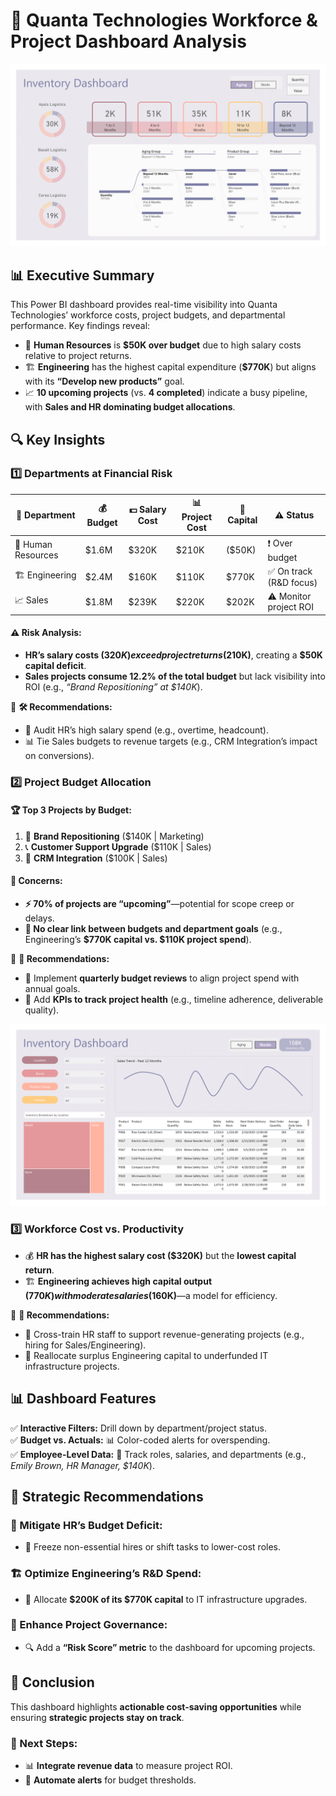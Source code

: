 # 🚀 Quanta Technologies Workforce & Project Dashboard Analysis

![Quality Shoppers Inventory Dashboard 1](quality_shoppers_dashboard_1.png)

## 📊 Executive Summary

This Power BI dashboard provides real-time visibility into Quanta Technologies’ workforce costs, project budgets, and departmental performance. Key findings reveal:

- 🛑 **Human Resources** is **$50K over budget** due to high salary costs relative to project returns.
- 🏗 **Engineering** has the highest capital expenditure (**$770K**) but aligns with its **“Develop new products”** goal.
- 📈 **10 upcoming projects** (vs. **4 completed**) indicate a busy pipeline, with **Sales and HR dominating budget allocations**.

## 🔍 Key Insights

### 1️⃣ Departments at Financial Risk

| 📌 Department     | 💰 Budget  | 💵 Salary Cost | 📊 Project Cost | 🏦 Capital  | ⚠️ Status            |
|-------------------|---------|-------------|--------------|----------|------------------|
| 🏢 Human Resources  | $1.6M   | $320K       | $210K        | ($50K)   | ❗ Over budget    |
| 🏗 Engineering      | $2.4M   | $160K       | $110K        | $770K    | ✅ On track (R&D focus) |
| 📈 Sales           | $1.8M   | $239K       | $220K        | $202K    | ⚠️ Monitor project ROI |

#### ⚠️ Risk Analysis:
- **HR’s salary costs ($320K) exceed project returns ($210K)**, creating a **$50K capital deficit**.
- **Sales projects consume 12.2% of the total budget** but lack visibility into ROI (e.g., *“Brand Repositioning” at $140K*).

🔹 **🛠 Recommendations:**
- 📌 Audit HR’s high salary spend (e.g., overtime, headcount).
- 📊 Tie Sales budgets to revenue targets (e.g., CRM Integration’s impact on conversions).

### 2️⃣ Project Budget Allocation

#### 🏆 **Top 3 Projects by Budget:**
1. 🎯 **Brand Repositioning** ($140K | Marketing)
2. 📞 **Customer Support Upgrade** ($110K | Sales)
3. 🏢 **CRM Integration** ($100K | Sales)

#### 🚨 **Concerns:**
- **⚡ 70% of projects are “upcoming”**—potential for scope creep or delays.
- **🔗 No clear link between budgets and department goals** (e.g., Engineering’s **$770K capital vs. $110K project spend**).

🔹 **📢 Recommendations:**
- 📅 Implement **quarterly budget reviews** to align project spend with annual goals.
- 📌 Add **KPIs to track project health** (e.g., timeline adherence, deliverable quality).

![Quality Shoppers Inventory Dashboard 2](quality_shoppers_dashboard_2.png)

### 3️⃣ Workforce Cost vs. Productivity

- 💰 **HR has the highest salary cost ($320K)** but the **lowest capital return**.
- 🏗 **Engineering achieves high capital output ($770K) with moderate salaries ($160K)**—a model for efficiency.

🔹 **🔄 Recommendations:**
- 🔀 Cross-train HR staff to support revenue-generating projects (e.g., hiring for Sales/Engineering).
- 🔧 Reallocate surplus Engineering capital to underfunded IT infrastructure projects.

## 📊 Dashboard Features

✅ **Interactive Filters:** Drill down by department/project status.  
✅ **Budget vs. Actuals:** 📊 Color-coded alerts for overspending.  
✅ **Employee-Level Data:** 🏢 Track roles, salaries, and departments (e.g., *Emily Brown, HR Manager, $140K*).  

## 🎯 Strategic Recommendations

### 🏦 Mitigate HR’s Budget Deficit:
- 🛑 Freeze non-essential hires or shift tasks to lower-cost roles.

### 🏗 Optimize Engineering’s R&D Spend:
- 🔄 Allocate **$200K of its $770K capital** to IT infrastructure upgrades.

### 🚀 Enhance Project Governance:
- 🔍 Add a **“Risk Score” metric** to the dashboard for upcoming projects.

## 🏁 Conclusion

This dashboard highlights **actionable cost-saving opportunities** while ensuring **strategic projects stay on track**.

### 📌 Next Steps:
- 📊 **Integrate revenue data** to measure project ROI.
- 🔔 **Automate alerts** for budget thresholds.
